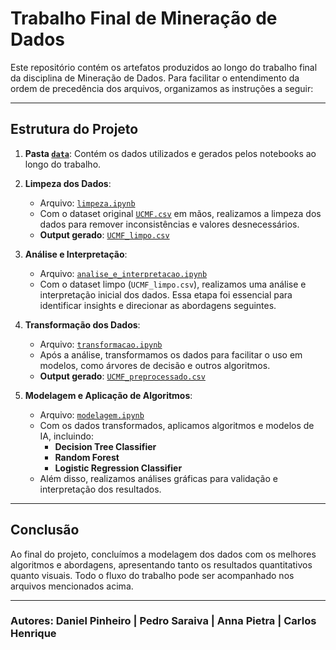 # Trabalho Final de Mineração de Dados

Este repositório contém os artefatos produzidos ao longo do trabalho final da disciplina de Mineração de Dados. Para facilitar o entendimento da ordem de precedência dos arquivos, organizamos as instruções a seguir:

---

## Estrutura do Projeto

1. **Pasta [`data`](./data)**: 
   Contém os dados utilizados e gerados pelos notebooks ao longo do trabalho.

2. **Limpeza dos Dados**:
   - Arquivo: [`limpeza.ipynb`](./limpeza.ipynb)
   - Com o dataset original [`UCMF.csv`](./data/UCMF.csv) em mãos, realizamos a limpeza dos dados para remover inconsistências e valores desnecessários.
   - **Output gerado**: [`UCMF_limpo.csv`](./data/UCMF_limpo.csv)

3. **Análise e Interpretação**:
   - Arquivo: [`analise_e_interpretacao.ipynb`](./analise_e_interpretacao.ipynb)
   - Com o dataset limpo (`UCMF_limpo.csv`), realizamos uma análise e interpretação inicial dos dados. Essa etapa foi essencial para identificar insights e direcionar as abordagens seguintes.

4. **Transformação dos Dados**:
   - Arquivo: [`transformacao.ipynb`](./transformacao.ipynb)
   - Após a análise, transformamos os dados para facilitar o uso em modelos, como árvores de decisão e outros algoritmos.
   - **Output gerado**: [`UCMF_preprocessado.csv`](./data/UCMF_preprocessado.csv)

5. **Modelagem e Aplicação de Algoritmos**:
   - Arquivo: [`modelagem.ipynb`](./modelagem.ipynb)
   - Com os dados transformados, aplicamos algoritmos e modelos de IA, incluindo:
     - **Decision Tree Classifier**
     - **Random Forest**
     - **Logistic Regression Classifier**
   - Além disso, realizamos análises gráficas para validação e interpretação dos resultados.

---

## Conclusão

Ao final do projeto, concluímos a modelagem dos dados com os melhores algoritmos e abordagens, apresentando tanto os resultados quantitativos quanto visuais. Todo o fluxo do trabalho pode ser acompanhado nos arquivos mencionados acima.

---

### Autores: Daniel Pinheiro | Pedro Saraiva | Anna Pietra | Carlos Henrique

